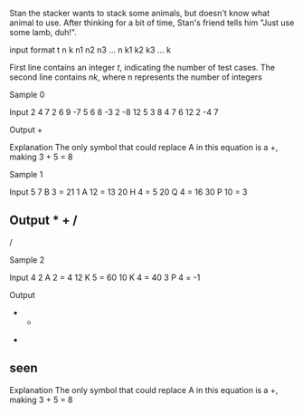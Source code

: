 Stan the stacker wants to stack some animals, but doesn't know what animal to use. After thinking for a bit of time, Stan's friend tells him "Just use some lamb, duh!". 

input format
t
n k
n1 n2 n3 ... n
k1 k2 k3 ... k

First line contains an integer $t$, indicating the number of test cases. The second line contains $n k$, where n represents the number of integers 



Sample 0

Input 
2
4 7
2 6 9 -7
5 6 8 -3 2 -8 12
5 3
8 4 7 6 12
2 -4 7

Output
+

Explanation
The only symbol that could replace A in this equation is a +, making 3 + 5 = 8 

Sample 1

Input
5
7 B 3 = 21
1 A 12 = 13
20 H 4 = 5
20 Q 4 = 16
30 P 10 = 3

Output
*
+
/
-
/

Sample 2

Input
4
2 A 2 = 4
12 K 5 = 60
10 K 4 = 40
3 P 4 = -1


Output
+ *
*
seen
-


Explanation
The only symbol that could replace A in this equation is a +, making 3 + 5 = 8 